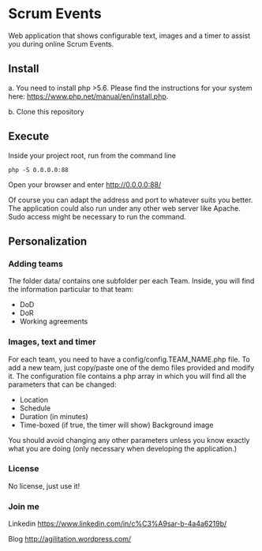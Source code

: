
# Scrum Events

Web application that shows configurable text, images and a timer to assist you during online Scrum Events.

## Install

a. You need to install php >5.6. Please find the instructions for your system here: https://www.php.net/manual/en/install.php.

b. Clone this repository

## Execute

Inside your project root, run from the command line 

    php -S 0.0.0.0:88

Open your browser and enter http://0.0.0.0:88/


Of course you can adapt the address and port to whatever suits you better.
The application could also run under any other web server like Apache.
Sudo access might be necessary to run the command.

## Personalization

### Adding teams

The folder data/ contains one subfolder per each Team. Inside, you will find the information particular to that team:

 - DoD 
 - DoR
 - Working agreements

### Images, text and timer

For each team, you need to have a config/config.TEAM_NAME.php file. To add a new team, just copy/paste one of the demo files provided and modify it.
The configuration file contains a php array in which you will find all the parameters that can be changed:

 - Location 
 - Schedule 
 - Duration (in minutes) 
 - Time-boxed (if true, the timer will show) 
   Background image

You should avoid changing any other parameters unless you know exactly what you are doing (only necessary when developing the application.)

### License

No license, just use it!

### Join me

Linkedin https://www.linkedin.com/in/c%C3%A9sar-b-4a4a6219b/

Blog http://agilitation.wordpress.com/
